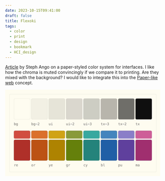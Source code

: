 ```yaml
---
date: 2023-10-15T09:41:00
draft: false
title: Flexoki
tags:
  - color
  - print
  - design
  - bookmark
  - HCI_design
---
```

[Article](https://stephango.com/flexoki) by Steph Ango on a paper-styled color system for interfaces. I like how the chroma is muted convincingly if we compare it to printing. Are they mixed with the background? I would like to integrate this into the [Paper-like web](paper-like_web.md) concept.

![Palette of colors. Neutrals and primaries](../attachment/image/Flexoki-1697184367884.jpeg)
